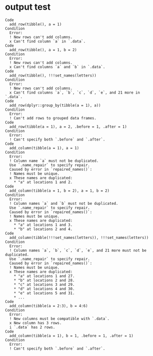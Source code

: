 # output test

    Code
      add_row(tibble(), a = 1)
    Condition
      Error:
      ! New rows can't add columns.
      x Can't find column `a` in `.data`.
    Code
      add_row(tibble(), a = 1, b = 2)
    Condition
      Error:
      ! New rows can't add columns.
      x Can't find columns `a` and `b` in `.data`.
    Code
      add_row(tibble(), !!!set_names(letters))
    Condition
      Error:
      ! New rows can't add columns.
      x Can't find columns `a`, `b`, `c`, `d`, `e`, and 21 more in `.data`.
    Code
      add_row(dplyr::group_by(tibble(a = 1), a))
    Condition
      Error:
      ! Can't add rows to grouped data frames.
    Code
      add_row(tibble(a = 1), a = 2, .before = 1, .after = 1)
    Condition
      Error:
      ! Can't specify both `.before` and `.after`.
    Code
      add_column(tibble(a = 1), a = 1)
    Condition
      Error:
      ! Column name `a` must not be duplicated.
      Use `.name_repair` to specify repair.
      Caused by error in `repaired_names()`:
      ! Names must be unique.
      x These names are duplicated:
        * "a" at locations 1 and 2.
    Code
      add_column(tibble(a = 1, b = 2), a = 1, b = 2)
    Condition
      Error:
      ! Column names `a` and `b` must not be duplicated.
      Use `.name_repair` to specify repair.
      Caused by error in `repaired_names()`:
      ! Names must be unique.
      x These names are duplicated:
        * "a" at locations 1 and 3.
        * "b" at locations 2 and 4.
    Code
      add_column(tibble(!!!set_names(letters)), !!!set_names(letters))
    Condition
      Error:
      ! Column names `a`, `b`, `c`, `d`, `e`, and 21 more must not be duplicated.
      Use `.name_repair` to specify repair.
      Caused by error in `repaired_names()`:
      ! Names must be unique.
      x These names are duplicated:
        * "a" at locations 1 and 27.
        * "b" at locations 2 and 28.
        * "c" at locations 3 and 29.
        * "d" at locations 4 and 30.
        * "e" at locations 5 and 31.
        * ...
    Code
      add_column(tibble(a = 2:3), b = 4:6)
    Condition
      Error:
      ! New columns must be compatible with `.data`.
      x New column has 3 rows.
      i `.data` has 2 rows.
    Code
      add_column(tibble(a = 1), b = 1, .before = 1, .after = 1)
    Condition
      Error:
      ! Can't specify both `.before` and `.after`.

